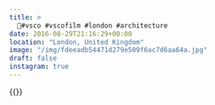```yaml
---
title: >
  🏢#vsco #vscofilm #london #architecture
date: 2016-08-29T21:16:29+00:00
location: "London, United Kingdom"
image: "/img/fdeeadb54471d279e509f6ac7d6aa64a.jpg"
draft: false
instagram: true
---
```


{{<photo src="/img/fdeeadb54471d279e509f6ac7d6aa64a.jpg">}}
